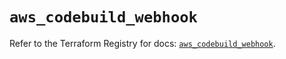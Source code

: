 # `aws_codebuild_webhook`

Refer to the Terraform Registry for docs: [`aws_codebuild_webhook`](https://registry.terraform.io/providers/hashicorp/aws/5.32.0/docs/resources/codebuild_webhook).

